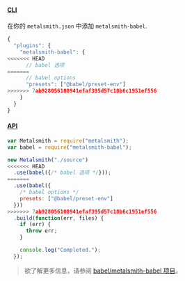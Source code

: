 #### [CLI](https://github.com/segmentio/metalsmith#cli)

在你的 `metalsmith.json` 中添加 `metalsmith-babel`.

```javascript
{
  "plugins": {
    "metalsmith-babel": {
<<<<<<< HEAD
      // babel 选项
=======
      // babel options
      "presets": ["@babel/preset-env"]
>>>>>>> 7ab928056108941efaf395d57c18b6c1951ef556
    }
  }
}
```

#### [API](https://github.com/segmentio/metalsmith#api)

```javascript
var Metalsmith = require("metalsmith");
var babel = require("metalsmith-babel");

new Metalsmith("./source")
<<<<<<< HEAD
  .use(babel({/* babel 选项 */}));
=======
  .use(babel({
    /* babel options */
    presets: ["@babel/preset-env"]
  }))
>>>>>>> 7ab928056108941efaf395d57c18b6c1951ef556
  .build(function(err, files) {
    if (err) {
      throw err;
    }

    console.log("Completed.");
  });
```

<blockquote class="babel-callout babel-callout-info">
  <p>
    欲了解更多信息，请参阅 <a href="https://github.com/babel/metalsmith-babel">babel/metalsmith-babel 项目</a>。
  </p>
</blockquote>
